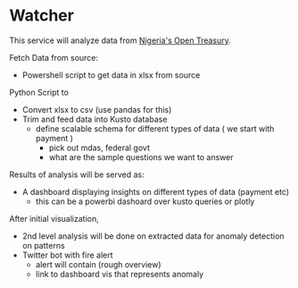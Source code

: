 # Watcher
This service will analyze data from [Nigeria's Open Treasury](https://opentreasury.gov.ng).

Fetch Data from source:
- Powershell script to get data in xlsx from source

Python Script to
- Convert xlsx to csv (use pandas for this)
- Trim and feed data into Kusto database
    - define scalable schema for different types of data ( we start with payment )
        - pick out mdas, federal govt
        - what are the sample questions we want to answer

Results of analysis will be served as:
- A dashboard displaying insights on different types of data (payment etc)
    - this can be a powerbi dashoard over kusto queries or plotly

After initial visualization,
- 2nd level analysis will be done on extracted data for anomaly detection on patterns
- Twitter bot with fire alert
    - alert will contain (rough overview)
    - link to dashboard vis that represents anomaly